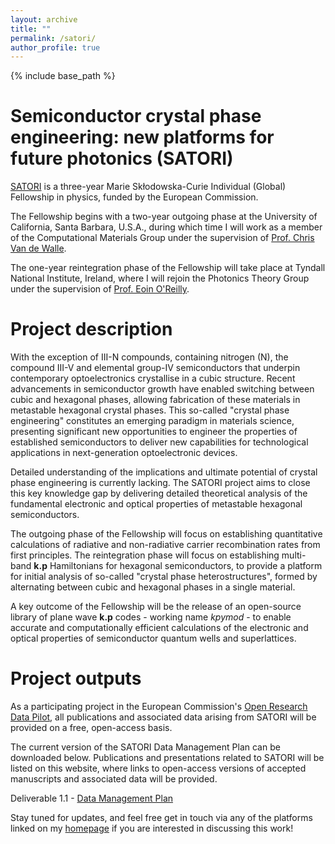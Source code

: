 ```yaml
---
layout: archive
title: ""
permalink: /satori/
author_profile: true
---
```


{% include base_path %}

Semiconductor crystal phase engineering: new platforms for future photonics (SATORI)
======

[SATORI](https://cordis.europa.eu/project/id/101030927) is a three-year Marie Skłodowska-Curie Individual (Global) Fellowship in physics, funded by the European Commission.

The Fellowship begins with a two-year outgoing phase at the University of California, Santa Barbara, U.S.A., during which time I will work as a member of the Computational Materials Group under the supervision of [Prof. Chris Van de Walle](https://scholar.google.com/citations?user=jY5B7zkAAAAJ).

The one-year reintegration phase of the Fellowship will take place at Tyndall National Institute, Ireland, where I will rejoin the Photonics Theory Group under the supervision of [Prof. Eoin O'Reilly](https://scholar.google.com/citations?user=L3IKI0cAAAAJ).


Project description
======

With the exception of III-N compounds, containing nitrogen (N), the compound III-V and elemental group-IV semiconductors that underpin contemporary optoelectronics crystallise in a cubic structure. Recent advancements in semiconductor growth have enabled switching between cubic and hexagonal phases, allowing fabrication of these materials in metastable hexagonal crystal phases. This so-called "crystal phase engineering" constitutes an emerging paradigm in materials science, presenting significant new opportunities to engineer the properties of established semiconductors to deliver new capabilities for technological applications in next-generation optoelectronic devices.

Detailed understanding of the implications and ultimate potential of crystal phase engineering is currently lacking.
The SATORI project aims to close this key knowledge gap by delivering detailed theoretical analysis of the fundamental electronic and optical properties of metastable hexagonal semiconductors.

The outgoing phase of the Fellowship will focus on establishing quantitative calculations of radiative and non-radiative carrier recombination rates from first principles. The reintegration phase will focus on establishing multi-band **k.p** Hamiltonians for hexagonal semiconductors, to provide a platform for initial analysis of so-called "crystal phase heterostructures", formed by alternating between cubic and hexagonal phases in a single material.

A key outcome of the Fellowship will be the release of an open-source library of plane wave **k.p** codes - working name *kpymod* - to enable accurate and computationally efficient calculations of the electronic and optical properties of semiconductor quantum wells and superlattices.


Project outputs
======

As a participating project in the European Commission's [Open Research Data Pilot](https://www.openaire.eu/what-is-the-open-research-data-pilot), all publications and associated data arising from SATORI will be provided on a free, open-access basis.

The current version of the SATORI Data Management Plan can be downloaded below. Publications and presentations related to SATORI will be listed on this website, where links to open-access versions of accepted manuscripts and associated data will be provided.

Deliverable 1.1 - [Data Management Plan](https://christopherbroderick.github.io/files/h2020_msca_if_satori_deliverable_1.1_version_1.0.pdf)

Stay tuned for updates, and feel free get in touch via any of the platforms linked on my [homepage](https://christopherbroderick.github.io) if you are interested in discussing this work!
